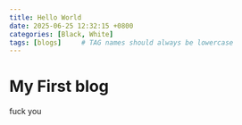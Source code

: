 ```yaml
---
title: Hello World
date: 2025-06-25 12:32:15 +0800
categories: [Black, White]
tags: [blogs]     # TAG names should always be lowercase
---
```



# My First blog


fuck you

